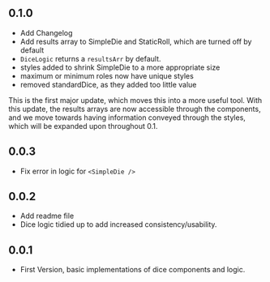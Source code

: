 ## 0.1.0
* Add Changelog
* Add results array to SimpleDie and StaticRoll, which are turned off by default
* `DiceLogic` returns a `resultsArr` by default.
* styles added to shrink SimpleDie to a more appropriate size
* maximum or minimum roles now have unique styles
* removed standardDice, as they added too little value

This is the first major update, which moves this into a more useful tool. With this update, the results arrays are now accessible through the components, and we move towards having information conveyed through the styles, which will be expanded upon throughout 0.1.

## 0.0.3
* Fix error in logic for `<SimpleDie />`

## 0.0.2
* Add readme file
* Dice logic tidied up to add increased consistency/usability.

## 0.0.1
* First Version, basic implementations of dice components and logic.
